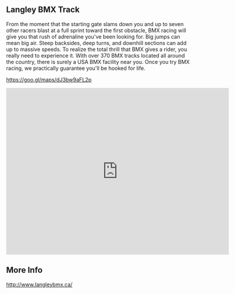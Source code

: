 ## Langley BMX Track

From the moment that the starting gate slams down you and up to seven other racers blast at a full sprint toward the first obstacle, BMX racing will give you that rush of adrenaline you've been looking for.  Big jumps can mean big air.  Steep backsides, deep turns, and downhill sections can add up to massive speeds.
To realize the total thrill that BMX gives a rider, you really need to experience it.  With over 370 BMX tracks located all around the country, there is surely a USA BMX facility near you.  Once you try BMX racing, we practically guarantee you'll be hooked for life.

https://goo.gl/maps/dJ3bw9aFL2p

<iframe src="https://www.google.com/maps/embed?pb=!1m28!1m12!1m3!1d1355715.6706484389!2d-123.74232271498316!3d48.420406427352795!2m3!1f0!2f0!3f0!3m2!1i1024!2i768!4f13.1!4m13!3e6!4m5!1s0x54906c1e28d06265%3A0xbb6915939ab3de70!2sBellevue+College%2C+Landerholm+Circle+Southeast%2C+Bellevue%2C+WA!3m2!1d47.585542499999995!2d-122.14841609999999!4m5!1s0x5485cfa4ba57cde3%3A0xa8f5d48588152f90!2sLangley+BMX%2C+20699+42+Ave%2C+Langley%2C+BC+V3A+3B1%2C+Canada!3m2!1d49.0788613!2d-122.6517334!5e0!3m2!1sen!2sus!4v1481082506835" width="600" height="450" frameborder="0" style="border:0" allowfullscreen></iframe>

## More Info
http://www.langleybmx.ca/
